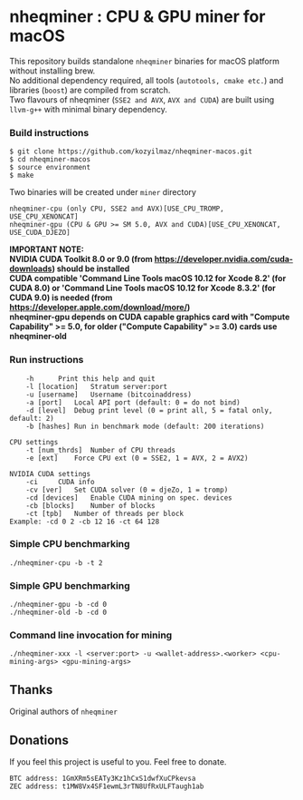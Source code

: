 # nheqminer : CPU & GPU miner for macOS

This repository builds standalone `nheqminer` binaries for macOS platform without installing brew.  
No additional dependency required, all tools (`autotools, cmake etc.`) and libraries (`boost`) are compiled from scratch.  
Two flavours of nheqminer (`SSE2 and AVX`, `AVX and CUDA`) are built using `llvm-g++` with minimal binary dependency.

### Build instructions

`$ git clone https://github.com/kozyilmaz/nheqminer-macos.git`  
`$ cd nheqminer-macos`  
`$ source environment`  
`$ make`

Two binaries will be created under `miner` directory  

```
nheqminer-cpu (only CPU, SSE2 and AVX)[USE_CPU_TROMP, USE_CPU_XENONCAT]  
nheqminer-gpu (CPU & GPU >= SM 5.0, AVX and CUDA)[USE_CPU_XENONCAT, USE_CUDA_DJEZO]  
```
**IMPORTANT NOTE:**  
**NVIDIA CUDA Toolkit 8.0 or 9.0 (from https://developer.nvidia.com/cuda-downloads) should be installed**  
**CUDA compatible 'Command Line Tools macOS 10.12 for Xcode 8.2' (for CUDA 8.0) or 'Command Line Tools macOS 10.12 for Xcode 8.3.2' (for CUDA 9.0) is needed (from https://developer.apple.com/download/more/)**  
**nheqminer-gpu depends on CUDA capable graphics card with "Compute Capability" >= 5.0, for older ("Compute Capability" >= 3.0) cards use nheqminer-old**  

### Run instructions

```Parameters: 
    -h		Print this help and quit
    -l [location]	Stratum server:port
    -u [username]	Username (bitcoinaddress)
    -a [port]	Local API port (default: 0 = do not bind)
    -d [level]	Debug print level (0 = print all, 5 = fatal only, default: 2)
    -b [hashes]	Run in benchmark mode (default: 200 iterations)

CPU settings
    -t [num_thrds]	Number of CPU threads
    -e [ext]	Force CPU ext (0 = SSE2, 1 = AVX, 2 = AVX2)

NVIDIA CUDA settings
    -ci		CUDA info
    -cv [ver]	Set CUDA solver (0 = djeZo, 1 = tromp)
    -cd [devices]	Enable CUDA mining on spec. devices
    -cb [blocks]	Number of blocks
    -ct [tpb]	Number of threads per block
Example: -cd 0 2 -cb 12 16 -ct 64 128
```

### Simple CPU benchmarking
`./nheqminer-cpu -b -t 2`  

### Simple GPU benchmarking
`./nheqminer-gpu -b -cd 0`  
`./nheqminer-old -b -cd 0`  

### Command line invocation for mining
`./nheqminer-xxx -l <server:port> -u <wallet-address>.<worker> <cpu-mining-args> <gpu-mining-args>`

## Thanks

Original authors of `nheqminer`

## Donations

If you feel this project is useful to you. Feel free to donate.

    BTC address: 1GmXRm5sEATy3Kz1hCxS1dwfXuCPkevsa
    ZEC address: t1MW8Vx4SF1ewmL3rTN8UfRxULFTaugh1ab

